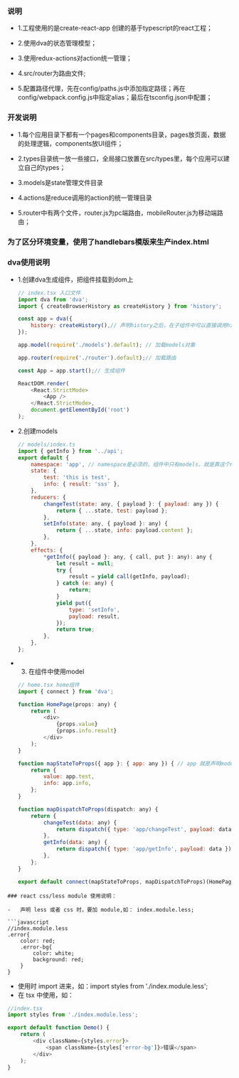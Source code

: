 ### 说明

- 1.工程使用的是create-react-app 创建的基于typescript的react工程；

- 2.使用dva的状态管理模型；

- 3.使用redux-actions对action统一管理；

- 4.src/router为路由文件;

- 5.配置路径代理，先在config/paths.js中添加指定路径；再在config/webpack.config.js中指定alias；最后在tsconfig.json中配置；

### 开发说明

- 1.每个应用目录下都有一个pages和components目录，pages放页面，数据的处理逻辑，components放UI组件；

- 2.types目录统一放一些接口，全局接口放置在src/types里，每个应用可以建立自己的types；

- 3.models是state管理文件目录

- 4.actions是reduce调用的action的统一管理目录

- 5.router中有两个文件，router.js为pc端路由，mobileRouter.js为移动端路由；

### 为了区分环境变量，使用了handlebars模版来生产index.html

### dva使用说明

- 1.创建dva生成组件，把组件挂载到dom上

    ```javascript
    // index.tsx 入口文件
    import dva from 'dva';
    import { createBrowserHistory as createHistory } from 'history';

    const app = dva({
        history: createHistory(),// 声明history之后，在子组件中可以直接调用history进行路由切换
    });

    app.model(require('./models').default); // 加载models对象

    app.router(require('./router').default);// 加载路由

    const App = app.start();// 生成组件

    ReactDOM.render(
        <React.StrictMode>
            <App />
        </React.StrictMode>,
        document.getElementById('root')
    );

- 2.创建models

    ```javascript
    // models/index.ts
    import { getInfo } from '../api';
    export default {
        namespace: 'app', // namespace是必须的，组件中只有models，就是靠这个namespace区分的
        state: {
            test: 'this is test',
            info: { result: 'sss' },
        },
        reducers: {
            changeTest(state: any, { payload }: { payload: any }) {
                return { ...state, test: payload };
            },
            setInfo(state: any, { payload }: any) {
                return { ...state, info: payload.content };
            },
        },
        effects: {
            *getInfo({ payload }: any, { call, put }: any): any {
                let result = null;
                try {
                    result = yield call(getInfo, payload);
                } catch (e: any) {
                    return;
                }
                yield put({
                    type: 'setInfo',
                    payload: result,
                });
                return true;
            },
        },
    };

- 3. 在组件中使用model

    ```javascript
    // home.tsx home组件
    import { connect } from 'dva';

    function HomePage(props: any) {
        return (
            <div>
                {props.value}
                {props.info.result}
            </div>
        );
    }

    function mapStateToProps({ app }: { app: any }) { // app 就是声明model时的namespace
        return {
            value: app.test,
            info: app.info,
        };
    }

    function mapDispatchToProps(dispatch: any) {
        return {
            changeTest(data: any) {
                return dispatch({ type: 'app/changeTest', payload: data }); // ‘app/changeTest’ 中的 app 是声明model时的namespace
            },
            getInfo(data: any) {
                return dispatch({ type: 'app/getInfo', payload: data });
            },
        };
    }

    export default connect(mapStateToProps, mapDispatchToProps)(HomePage);// 使用connect把state和dispatch放入组件的props中
```    
### react css/less module 使用说明：

-   声明 less 或者 css 时，要加 module,如： index.module.less;

```javascript
//index.module.less
.error{
    color: red;
    .error-bg{
        color: white;
        background: red;
    }
}
```

-   使用时 import 进来，如：import styles from './index.module.less';
-   在 tsx 中使用，如： <div className={styles.error}/>

```javascript
//index.tsx
import styles from './index.module.less';

export default function Demo() {
    return (
        <div className={styles.error}>
            <span className={styles['error-bg']}>错误</span>
        </div>
    );
}
```
